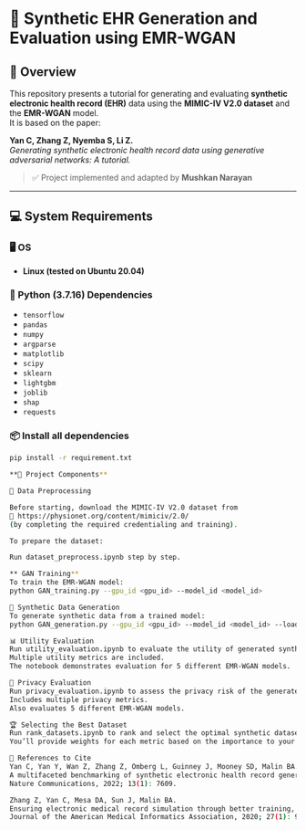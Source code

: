 # 🏥 Synthetic EHR Generation and Evaluation using EMR-WGAN

## 📌 Overview
This repository presents a tutorial for generating and evaluating **synthetic electronic health record (EHR)** data using the **MIMIC-IV V2.0 dataset** and the **EMR-WGAN** model.  
It is based on the paper:

**Yan C, Zhang Z, Nyemba S, Li Z.**  
*Generating synthetic electronic health record data using generative adversarial networks: A tutorial.*

> ✅ Project implemented and adapted by **Mushkan Narayan**

---

## 💻 System Requirements

### 🖥️ OS
- **Linux (tested on Ubuntu 20.04)**

### 🐍 Python (3.7.16) Dependencies
- `tensorflow`
- `pandas`
- `numpy`
- `argparse`
- `matplotlib`
- `scipy`
- `sklearn`
- `lightgbm`
- `joblib`
- `shap`
- `requests`

### 📦 Install all dependencies
```bash
pip install -r requirement.txt

**📂 Project Components**

📁 Data Preprocessing

Before starting, download the MIMIC-IV V2.0 dataset from
🔗 https://physionet.org/content/mimiciv/2.0/
(by completing the required credentialing and training).

To prepare the dataset:

Run dataset_preprocess.ipynb step by step.

** GAN Training**
To train the EMR-WGAN model:
python GAN_training.py --gpu_id <gpu_id> --model_id <model_id>

🧬 Synthetic Data Generation
To generate synthetic data from a trained model:
python GAN_generation.py --gpu_id <gpu_id> --model_id <model_id> --load_checkpoint <checkpoint_id>

📊 Utility Evaluation
Run utility_evaluation.ipynb to evaluate the utility of generated synthetic datasets.
Multiple utility metrics are included.
The notebook demonstrates evaluation for 5 different EMR-WGAN models.

🔐 Privacy Evaluation
Run privacy_evaluation.ipynb to assess the privacy risk of the generated datasets.
Includes multiple privacy metrics.
Also evaluates 5 different EMR-WGAN models.

🏆 Selecting the Best Dataset
Run rank_datasets.ipynb to rank and select the optimal synthetic dataset.
You’ll provide weights for each metric based on the importance to your use case.

📖 References to Cite
Yan C, Yan Y, Wan Z, Zhang Z, Omberg L, Guinney J, Mooney SD, Malin BA.
A multifaceted benchmarking of synthetic electronic health record generation models.
Nature Communications, 2022; 13(1): 7609.

Zhang Z, Yan C, Mesa DA, Sun J, Malin BA.
Ensuring electronic medical record simulation through better training, modeling, and evaluation.
Journal of the American Medical Informatics Association, 2020; 27(1): 99–108.
